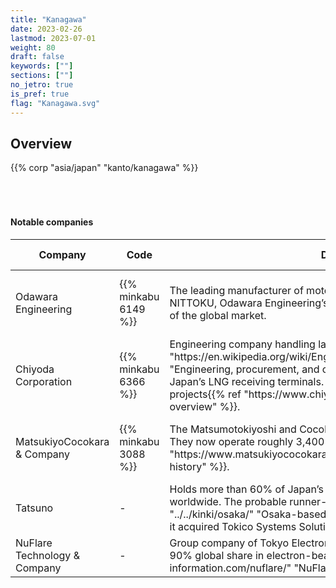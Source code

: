 ```yaml
---
title: "Kanagawa"
date: 2023-02-26
lastmod: 2023-07-01
weight: 80
draft: false
keywords: [""]
sections: [""]
no_jetro: true
is_pref: true
flag: "Kanagawa.svg"
---
```



<div class="main-desciption country-description">
    <h2 class="section-title">Overview</h2>
    <ul class="rule-list">
    </ul>
    {{% corp "asia/japan" "kanto/kanagawa" %}}
</div>



<div class="container-corp mt-5" id="corp-desc" style="padding-top:50px">
    <h4 class="mb-4">Notable companies</h4>
    <table class="table table-striped table-bordered">
        <thead class="table-light">
            <tr>
                <th scope="col" class="col-width-2">Company</th>
                <th scope="col" class="col-width-1">Code</th>
                <th scope="col" class="col-width-7">Description</th>
                <th scope="col" class="col-width-05">Financials</th>
                <th scope="col" class="col-width-05">Dividend history</th>
            </tr>
        </thead>
        <tbody class="corp-desc">
            <tr>
                <td>Odawara Engineering</td>
                <td>{{% minkabu 6149 %}}</td>
                <td>The leading manufacturer of motor-winding equipment. Together with NITTOKU, Odawara Engineering’s domestic factories cover more than 50% of the global market.</td>
                <td>{{% corplink "https://odawara-eng.co.jp/irinfo/" %}}</td>
                <td>{{% dividend "tokyo" "6149" %}}</td>
            </tr>
            <tr>
                <td>Chiyoda Corporation</td>
                <td>{{% minkabu 6366 %}}</td>
                <td>Engineering company handling large-scale EPC projects{{% ref "https://en.wikipedia.org/wiki/Engineering,_procurement,_and_construction" "Engineering, procurement, and construction" %}}. Built more than half of Japan’s LNG receiving terminals. See the business overview for overseas projects{{% ref "https://www.chiyodacorp.com/jp/service/" "Business overview" %}}.</td>
                <td>{{% corplink "https://www.chiyodacorp.com/jp/ir/" %}}</td>
                <td>{{% dividend "tokyo" "6366" %}}</td>
            </tr>
            <tr>
                <td>MatsukiyoCocokara &amp; Company</td>
                <td>{{% minkabu 3088 %}}</td>
                <td>The Matsumotokiyoshi and Cocokarafine groups merged around 2021. They now operate roughly 3,400 stores nationwide{{% ref "https://www.matsukiyococokara.com/company/history/" "Corporate history" %}}.</td>
                <td>-</td>
                <td>{{% dividend "tokyo" "3088" %}}</td>
            </tr>
            <tr>
                <td>Tatsuno</td>
                <td>-</td>
                <td>Holds more than 60% of Japan’s fuel dispenser market and ranks third worldwide. The probable runner-up domestically is {{% goto "../../kinki/osaka/" "Osaka-based" %}} LPG giant Iwatani Corporation (after it acquired Tokico Systems Solutions), but precise figures are unavailable.</td>
                <td>-</td>
                <td>-</td>
            </tr>
            <tr>
                <td>NuFlare Technology &amp; Company</td>
                <td>-</td>
                <td>Group company of Tokyo Electron &amp; Screen Holdings that commands a 90% global share in electron-beam mask writers{{% ref "https://www.rs-information.com/nuflare/" "NuFlare Technology &amp; Company" %}}.</td>
                <td>-</td>
                <td>-</td>
            </tr>
        </tbody>
    </table>
</div>


